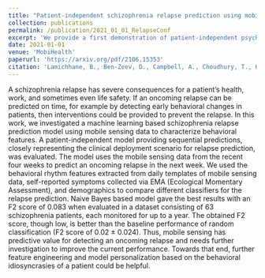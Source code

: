 ```yaml
---
title: "Patient-independent schizophrenia relapse prediction using mobile sensor based daily behavioral rhythm changes"
collection: publications
permalink: /publication/2021_01_01_RelapseConf
excerpt: 'We provide a first demonstration of patient-independent psychotic relapse prediction performance using mobile sensing data with behavioral templates.'
date: 2021-01-01
venue: 'MobiHealth'
paperurl: 'https://arxiv.org/pdf/2106.15353'
citation: 'Lamichhane, B., Ben-Zeev, D., Campbell, A., Choudhury, T., Hauser, M., Kane, J., ... & Sano, A. (2021). Patient-independent schizophrenia relapse prediction using mobile sensor based daily behavioral rhythm changes. In Wireless Mobile Communication and Healthcare: 9th EAI International Conference, MobiHealth 2020, Virtual Event, November 19, 2020, Proceedings 9 (pp. 18-33). Springer International Publishing.'
---
```


A schizophrenia relapse has severe consequences for a patient’s health, work, and sometimes even life safety. If an oncoming relapse can be predicted on time, for example by detecting early behavioral changes in patients, then interventions could be provided to prevent the relapse. In this work, we investigated a machine learning based schizophrenia relapse prediction model using mobile sensing data to characterize behavioral features. A patient-independent model providing sequential predictions, closely representing the clinical deployment scenario for relapse prediction, was evaluated. The model uses the mobile sensing data from the recent four weeks to predict an oncoming relapse in the next week. We used the behavioral rhythm features extracted from daily templates of mobile sensing data, self-reported symptoms collected via EMA (Ecological Momentary Assessment), and demographics to compare different classifiers for the relapse prediction. Naive Bayes based model gave the best results with an F2 score of 0.083 when evaluated in a dataset consisting of 63 schizophrenia patients, each monitored for up to a year. The obtained F2 score, though low, is better than the baseline performance of random classification (F2 score of 0.02 ± 0.024). Thus, mobile sensing has predictive value for detecting an oncoming relapse and needs further investigation to improve the current performance. Towards that end, further feature engineering and model personalization based on the behavioral idiosyncrasies of a patient could be helpful.